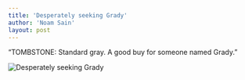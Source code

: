 ```yaml
---
title: 'Desperately seeking Grady'
author: 'Noam Sain'
layout: post
---
```


“TOMBSTONE: Standard gray. A good buy for someone named Grady.”

![Desperately seeking Grady](https://2.bp.blogspot.com/_8aN4krk1nsk/TG--IWN38yI/AAAAAAAAAa4/PCs8Ik-OpPU/s1600/20100304.jpg "Desperately seeking Grady")
